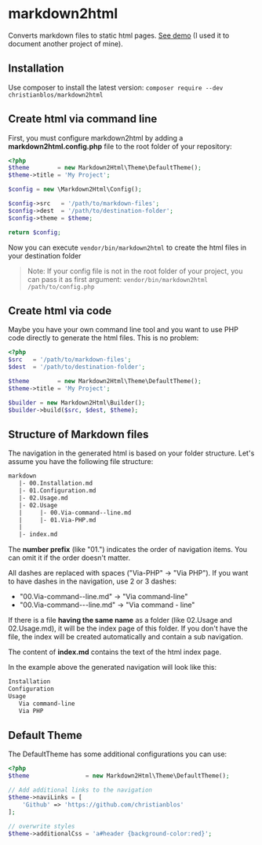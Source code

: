 # markdown2html

Converts markdown files to static html pages.
[See demo](http://christianblos.github.io/codedocs) (I used it to document another project of mine).


## Installation

Use composer to install the latest version: `composer require --dev christianblos/markdown2html`


## Create html via command line

First, you must configure markdown2html by adding a **markdown2html.config.php** file to the root folder
of your repository:

```php
<?php
$theme        = new Markdown2Html\Theme\DefaultTheme();
$theme->title = 'My Project';

$config = new \Markdown2Html\Config();

$config->src   = '/path/to/markdown-files';
$config->dest  = '/path/to/destination-folder'; 
$config->theme = $theme;

return $config;
```

Now you can execute `vendor/bin/markdown2html` to create the html files in your destination folder

> Note: If your config file is not in the root folder of your project, you can pass it as first argument:
> `vendor/bin/markdown2html /path/to/config.php`


## Create html via code

Maybe you have your own command line tool and you want to use PHP code directly to generate the html files.
This is no problem:

```php
<?php
$src   = '/path/to/markdown-files';
$dest  = '/path/to/destination-folder'; 

$theme        = new Markdown2Html\Theme\DefaultTheme();
$theme->title = 'My Project';

$builder = new Markdown2Html\Builder();
$builder->build($src, $dest, $theme);
```


## Structure of Markdown files

The navigation in the generated html is based on your folder structure.
Let's assume you have the following file structure:

```txt
markdown
   |- 00.Installation.md
   |- 01.Configuration.md
   |- 02.Usage.md
   |- 02.Usage
   |     |- 00.Via-command--line.md
   |     |- 01.Via-PHP.md
   |
   |- index.md
```

The **number prefix** (like "01.") indicates the order of navigation items. You can omit it if the order doesn't matter.

All dashes are replaced with spaces ("Via-PHP" → "Via PHP").
If you want to have dashes in the navigation, use 2 or 3 dashes:

- "00.Via-command--line.md" → "Via command-line" 
- "00.Via-command---line.md" → "Via command - line"

If there is a file **having the same name** as a folder (like 02.Usage and 02.Usage.md), it will be the index page
of this folder. If you don't have the file, the index will be created automatically and contain a sub navigation.

The content of **index.md** contains the text of the html index page.

In the example above the generated navigation will look like this:

```txt
Installation
Configuration
Usage
   Via command-line
   Via PHP
```


## Default Theme

The DefaultTheme has some additional configurations you can use:

```php
<?php
$theme                = new Markdown2Html\Theme\DefaultTheme();

// Add additional links to the navigation
$theme->naviLinks = [
    'Github' => 'https://github.com/christianblos'
];

// overwrite styles
$theme->additionalCss = 'a#header {background-color:red}';
```
